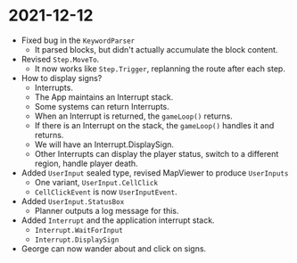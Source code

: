 # 2021-12-12

- Fixed bug in the `KeywordParser`
	- It parsed blocks, but didn't actually accumulate the block content.
- Revised `Step.MoveTo`.
	- It now works like `Step.Trigger`, replanning the route after each step.
- How to display signs?
	- Interrupts.
	- The App maintains an Interrupt stack.
	- Some systems can return Interrupts.
	- When an Interrupt is returned, the `gameLoop()` returns.
	- If there is an Interrupt on the stack, the `gameLoop()` handles it and returns.
	- We will have an Interrupt.DisplaySign.
	- Other Interrupts can display the player status, switch to a different region, handle player death.
- Added `UserInput` sealed type, revised MapViewer to produce `UserInputs`
	- One variant, `UserInput.CellClick`
	- `CellClickEvent` is now `UserInputEvent`.
- Added `UserInput.StatusBox`
	- Planner outputs a log message for this.
- Added `Interrupt` and the application interrupt stack.
	- `Interrupt.WaitForInput`
	- `Interrupt.DisplaySign`
- George can now wander about and click on signs.